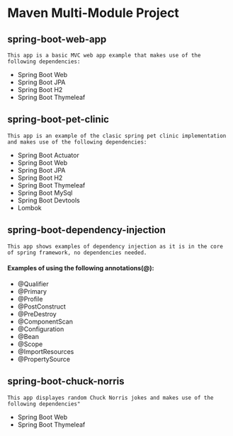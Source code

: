 # Maven Multi-Module Project

## spring-boot-web-app

    This app is a basic MVC web app example that makes use of the following dependencies:

- Spring Boot Web
- Spring Boot JPA
- Spring Boot H2
- Spring Boot Thymeleaf

## spring-boot-pet-clinic

    This app is an example of the clasic spring pet clinic implementation and makes use of the following dependencies:

- Spring Boot Actuator
- Spring Boot Web
- Spring Boot JPA
- Spring Boot H2
- Spring Boot Thymeleaf
- Spring Boot MySql
- Spring Boot Devtools
- Lombok

## spring-boot-dependency-injection

    This app shows examples of dependency injection as it is in the core of spring framework, no dependencies needed.

#### Examples of using the following annotations(@):

- @Qualifier
- @Primary
- @Profile
- @PostConstruct
- @PreDestroy
- @ComponentScan
- @Configuration
- @Bean
- @Scope
- @ImportResources
- @PropertySource

## spring-boot-chuck-norris

    This app displayes random Chuck Norris jokes and makes use of the following dependencies"

- Spring Boot Web
- Spring Boot Thymeleaf